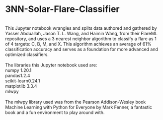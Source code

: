 # 3NN-Solar-Flare-Classifier
</br>
This Jupyter notebook wrangles and splits data authored and gathered by Yasser Abduallah, Jason T. L. Wang, and Haimin Wang, from their FlareML repository, and uses a 3 nearest neighbor algorithm to classify a flare as 1 of 4 targets: C, B, M, and X. This algorithm achieves an average of 61% classification accuracy and serves as a foundation for more advanced and optimized classifiers. 
</br>
</br>
The libraries this Jupyter notebook used are:</br>
numpy 1.20.1          </br>
pandas1.2.4           </br>
scikit-learn0.24.1    </br>
matplotlib  3.3.4     </br>
mlwpy
</br>
</br>
The mlwpy library used was from the Pearson Addison-Wesley book Machine Learning with Python for Everyone by Mark Fenner, a fantastic book and a fun environment to play around with. 

